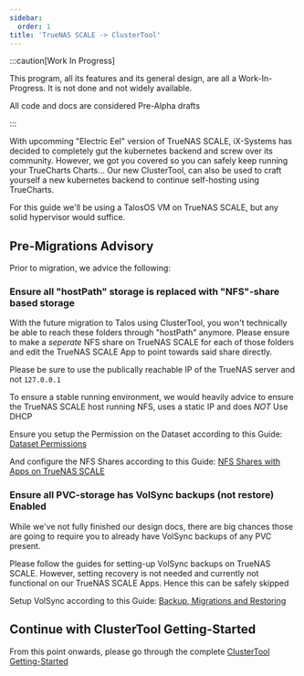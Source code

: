 ```yaml
---
sidebar:
  order: 1
title: 'TrueNAS SCALE -> ClusterTool'
---
```


:::caution[Work In Progress]

This program, all its features and its general design, are all a Work-In-Progress. It is not done and not widely available.

All code and docs are considered Pre-Alpha drafts

:::

With upcomming "Electric Eel" version of TrueNAS SCALE, iX-Systems has decided to completely gut the kubernetes backend and screw over its community. However, we got you covered so you can safely keep running your TrueCharts Charts... 
Our new ClusterTool, can also be used to craft yourself a new kubernetes backend to continue self-hosting using TrueCharts.

For this guide we'll be using a TalosOS VM on TrueNAS SCALE, but any solid hypervisor would suffice. 

## Pre-Migrations Advisory

Prior to migration, we advice the following:

### Ensure all "hostPath" storage is replaced with "NFS"-share based storage

With the future migration to Talos using ClusterTool, you won't technically be able to reach these folders through "hostPath" anymore.
Please ensure to make a *seperate* NFS share on TrueNAS SCALE for each of those folders and edit the TrueNAS SCALE App to point towards said share directly.

Please be sure to use the publically reachable IP of the TrueNAS server and not `127.0.0.1`

To ensure a stable running environment, we would heavily advice to ensure the TrueNAS SCALE host running NFS, uses a static IP and does *NOT* Use DHCP

Ensure you setup the Permission on the Dataset according to this Guide:
[Dataset Permissions](https://truecharts.org/deprecated/scale/guides/dataset/#dataset-permissions)

And configure the NFS Shares according to this Guide: 
[NFS Shares with Apps on TrueNAS SCALE](https://truecharts.org/deprecated/scale/guides/nfs-share/)


### Ensure all PVC-storage has VolSync backups (not restore) Enabled

While we've not fully finished our design docs, there are big chances those are going to require you to already have VolSync backups of any PVC present.

Please follow the guides for setting-up VolSync backups on TrueNAS SCALE.
However, setting recovery is not needed and currently not functional on our TrueNAS SCALE Apps. Hence this can be safely skipped

Setup VolSync according to this Guide: 
[Backup, Migrations and Restoring](https://truecharts.org/deprecated/scale/guides/backup-restore/)


## Continue with ClusterTool Getting-Started

From this point onwards, please go through the complete [ClusterTool Getting-Started](/clustertool/getting-started)

